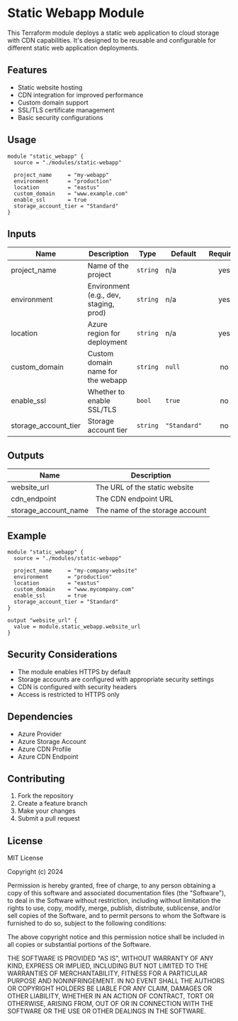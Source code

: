 # Static Webapp Module

This Terraform module deploys a static web application to cloud storage with CDN capabilities. It's designed to be reusable and configurable for different static web application deployments.

## Features

- Static website hosting
- CDN integration for improved performance
- Custom domain support
- SSL/TLS certificate management
- Basic security configurations

## Usage

```hcl
module "static_webapp" {
  source = "./modules/static-webapp"

  project_name     = "my-webapp"
  environment      = "production"
  location         = "eastus"
  custom_domain    = "www.example.com"
  enable_ssl       = true
  storage_account_tier = "Standard"
}
```

## Inputs

| Name                 | Description                            | Type     | Default      | Required |
| -------------------- | -------------------------------------- | -------- | ------------ | :------: |
| project_name         | Name of the project                    | `string` | n/a          |   yes    |
| environment          | Environment (e.g., dev, staging, prod) | `string` | n/a          |   yes    |
| location             | Azure region for deployment            | `string` | n/a          |   yes    |
| custom_domain        | Custom domain name for the webapp      | `string` | `null`       |    no    |
| enable_ssl           | Whether to enable SSL/TLS              | `bool`   | `true`       |    no    |
| storage_account_tier | Storage account tier                   | `string` | `"Standard"` |    no    |

## Outputs

| Name                 | Description                     |
| -------------------- | ------------------------------- |
| website_url          | The URL of the static website   |
| cdn_endpoint         | The CDN endpoint URL            |
| storage_account_name | The name of the storage account |

## Example

```hcl
module "static_webapp" {
  source = "./modules/static-webapp"

  project_name     = "my-company-website"
  environment      = "production"
  location         = "eastus"
  custom_domain    = "www.mycompany.com"
  enable_ssl       = true
  storage_account_tier = "Standard"
}

output "website_url" {
  value = module.static_webapp.website_url
}
```

## Security Considerations

- The module enables HTTPS by default
- Storage accounts are configured with appropriate security settings
- CDN is configured with security headers
- Access is restricted to HTTPS only

## Dependencies

- Azure Provider
- Azure Storage Account
- Azure CDN Profile
- Azure CDN Endpoint

## Contributing

1. Fork the repository
2. Create a feature branch
3. Make your changes
4. Submit a pull request

## License

MIT License

Copyright (c) 2024

Permission is hereby granted, free of charge, to any person obtaining a copy
of this software and associated documentation files (the "Software"), to deal
in the Software without restriction, including without limitation the rights
to use, copy, modify, merge, publish, distribute, sublicense, and/or sell
copies of the Software, and to permit persons to whom the Software is
furnished to do so, subject to the following conditions:

The above copyright notice and this permission notice shall be included in all
copies or substantial portions of the Software.

THE SOFTWARE IS PROVIDED "AS IS", WITHOUT WARRANTY OF ANY KIND, EXPRESS OR
IMPLIED, INCLUDING BUT NOT LIMITED TO THE WARRANTIES OF MERCHANTABILITY,
FITNESS FOR A PARTICULAR PURPOSE AND NONINFRINGEMENT. IN NO EVENT SHALL THE
AUTHORS OR COPYRIGHT HOLDERS BE LIABLE FOR ANY CLAIM, DAMAGES OR OTHER
LIABILITY, WHETHER IN AN ACTION OF CONTRACT, TORT OR OTHERWISE, ARISING FROM,
OUT OF OR IN CONNECTION WITH THE SOFTWARE OR THE USE OR OTHER DEALINGS IN THE
SOFTWARE.
